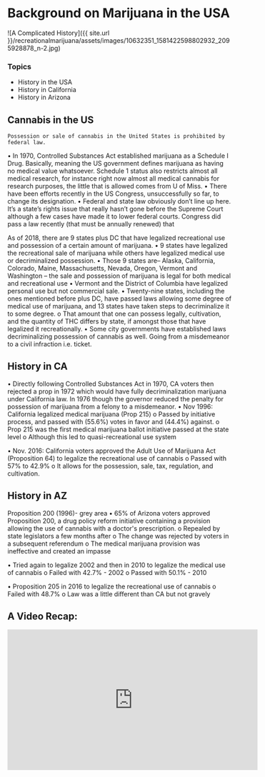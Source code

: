 # Background on Marijuana in the USA

![A Complicated History]({{ site.url }}/recreationalmarijuana/assets/images/10632351_1581422598802932_2095928878_n-2.jpg)


### Topics
- History in the USA
- History in California 
- History in Arizona 


## Cannabis in the US
	Possession or sale of cannabis in the United States is prohibited by federal law. 
•	In 1970, Controlled Substances Act established marijuana as a Schedule I Drug. Basically, meaning the US government defines marijuana as having no medical value whatsoever. Schedule 1 status also restricts almost all medical research, for instance right now almost all medical cannabis for research purposes, the little that is allowed comes from U of Miss. 
•	There have been efforts recently in the US Congress, unsuccessfully so far, to change its designation. 
•	Federal and state law obviously don’t line up here. It’s a state’s rights issue that really hasn’t gone before the Supreme Court although a few cases have made it to lower federal courts. Congress did pass a law recently (that must be annually renewed) that  

As of 2018, there are 9 states plus DC that have legalized recreational use and possession of a certain amount of marijuana. 
•	9 states have legalized the recreational sale of marijuana while others have legalized medical use or decriminalized possession. 
•	Those 9 states are– Alaska, California, Colorado, Maine, Massachusetts, Nevada, Oregon, Vermont and Washington – the sale and possession of marijuana is legal for both medical and recreational use
•	Vermont and the District of Columbia have legalized personal use but not commercial sale.
•	Twenty-nine states, including the ones mentioned before plus DC, have passed laws allowing some degree of medical use of marijuana, and 13 states have taken steps to decriminalize it to some degree. 
o	That amount that one can possess legally, cultivation, and the quantity of THC differs by state, if amongst those that have legalized it recreationally. 
•	Some city governments have established laws decriminalizing possession of cannabis as well. Going from a misdemeanor to a civil infraction i.e. ticket. 

## History in CA

•	Directly following Controlled Substances Act in 1970, CA voters then rejected a prop in 1972 which would have fully decriminalization marijuana under California law.  In 1976 though the governor reduced the penalty for possession of marijuana from a felony to a misdemeanor.
•	Nov 1996: California legalized medical marijuana (Prop 215)
o	Passed by initiative process, and passed with (55.6%) votes in favor and (44.4%) against.
o	Prop 215 was the first medical marijuana ballot initiative passed at the state level
o	Although this led to quasi-recreational use system

•	Nov. 2016: California voters approved the Adult Use of Marijuana Act (Proposition 64) to legalize the recreational use of cannabis
o	Passed with 57% to 42.9%
o	It allows for the possession, sale, tax, regulation, and cultivation. 

## History in AZ
Proposition 200 (1996)- grey area
•	65% of Arizona voters approved Proposition 200, a drug policy reform initiative containing a provision allowing the use of cannabis with a doctor's prescription.
o	Repealed by state legislators a few months after
o	The change was rejected by voters in a subsequent referendum
o	The medical marijuana provision was ineffective and created an impasse 

•	Tried again to legalize 2002 and then in 2010 to legalize the medical use of cannabis 
o	Failed with 42.7% - 2002
o	Passed with 50.1% - 2010

•	Proposition 205 in 2016 to legalize the recreational use of cannabis 
o	Failed with 48.7%
o	Law was a little different than CA but not gravely 



## A Video Recap:
<iframe width="560" height="315" src="https://www.youtube.com/watch?v=EUw51ii33yE" frameborder="0" allowfullscreen></iframe>

